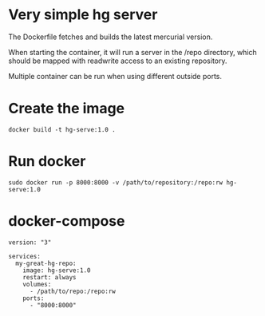# Very simple hg server

The Dockerfile fetches and builds the latest mercurial version. 

When starting the container, it will run a server in the /repo directory,
which should be mapped with readwrite access to an existing repository.

Multiple container can be run when using different outside ports.

# Create the image

```
docker build -t hg-serve:1.0 .
```

# Run docker

```
sudo docker run -p 8000:8000 -v /path/to/repository:/repo:rw hg-serve:1.0
```

# docker-compose

```
version: "3"

services:
  my-great-hg-repo:
    image: hg-serve:1.0
    restart: always
    volumes:
      - /path/to/repo:/repo:rw
    ports:
      - "8000:8000"
```
